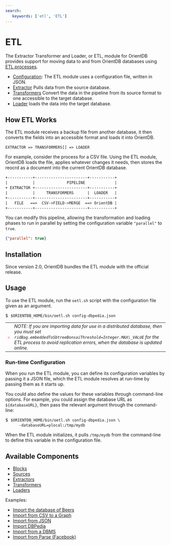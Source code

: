 ```yaml
---
search:
   keywords: ['etl', 'ETL']
---
```


<!-- proofread 2015-12-11 SAM -->
# ETL

The Extractor Transformer and Loader, or ETL, module for OrientDB provides support for moving data to and from OrientDB databases using [ETL processes](http://en.wikipedia.org/wiki/Extract,_transform,_load).

- [Configuration](Configuration-File.md): The ETL module uses a configuration file, written in JSON.
- [Extractor](Extractor.md) Pulls data from the source database.
- [Transformers](Transformer.md) Convert the data in the pipeline from its source format to one accessible to the target database.
- [Loader](Loader.md) loads the data into the target database.


## How ETL Works

The ETL module receives a backup file from another database, it then converts the fields into an accessible format and loads it into OrientDB.

```
EXTRACTOR => TRANSFORMERS[] => LOADER
```

For example, consider the process for a CSV file.  Using the ETL module, OrientDB loads the file, applies whatever changes it needs, then stores the reocrd as a document into the current OrientDB database.

```
+-----------+-----------------------+-----------+
|           |              PIPELINE             |
+ EXTRACTOR +-----------------------+-----------+
|           |     TRANSFORMERS      |  LOADER   |
+-----------+-----------------------+-----------+
|   FILE   ==>  CSV->FIELD->MERGE  ==> OrientDB |
+-----------+-----------------------+-----------+
```

You can modify this pipeline, allowing the transformation and loading phases to run in parallel by setting the configuration variable `"parallel"` to `true`.

```json
{"parallel": true}
```


## Installation

Since version 2.0, OrientDB bundles the ETL module with the official release. 

## Usage

To use the ETL module, run the `oetl.sh` script with the configuration file given as an argument.

<pre>
$ <code class="lang-sh userinput">$ORIENTDB_HOME/bin/oetl.sh config-dbpedia.json</code>
</pre>


|    |    |
|----|----|
| ![NOTE](images/warning.png) | _NOTE: If you are importing data for use in a distributed database, then you must set `ridBag.embeddedToSbtreeBonsaiThreshold=Integer.MAX\_VALUE` for the ETL process to avoid replication errors, when the database is updated online._ |

### Run-time Configuration

When you run the ETL module, you can define its configuration variables by passing it a JSON file, which the ETL module resolves at run-time by passing them as it starts up.

You could also define the values for these variables through command-line options.  For example, you could assign the database URL as `${databaseURL}`, then pass the relevant argument through the command-line:

<pre>
$ <code class="lang-sh userinput">$ORIENTDB_HOME/bin/oetl.sh config-dbpedia.json \
      -databaseURL=plocal:/tmp/mydb</code>
</pre>

When the ETL module initializes, it pulls `/tmp/mydb` from the command-line to define this variable in the configuration file.

## Available Components

- [Blocks](Block.md)
- [Sources](Source.md)
- [Extractors](Extractor.md)
- [Transformers](Transformer.md)
- [Loaders](Loader.md)

Examples:
- [Import the database of Beers](Import-the-Database-of-Beers.md)
- [Import from CSV to a Graph](Import-from-CSV-to-a-Graph.md)
- [Import from JSON](Import-from-JSON.md)
- [Import DBPedia](Import-from-DBPedia.md)
- [Import from a DBMS](Import-from-DBMS.md)
- [Import from Parse (Facebook)](Import-from-PARSE.html)
